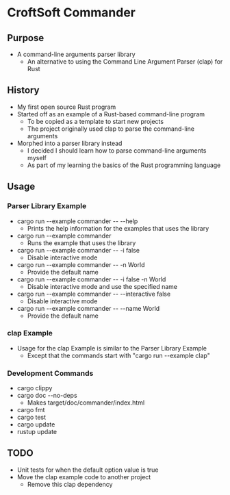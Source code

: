 # CroftSoft Commander

## Purpose

- A command-line arguments parser library
  - An alternative to using the Command Line Argument Parser (clap) for Rust

## History

- My first open source Rust program
- Started off as an example of a Rust-based command-line program
  - To be copied as a template to start new projects
  - The project originally used clap to parse the command-line arguments
- Morphed into a parser library instead
  - I decided I should learn how to parse command-line arguments myself
  - As part of my learning the basics of the Rust programming language

## Usage

### Parser Library Example

- cargo run --example commander -- --help
  - Prints the help information for the examples that uses the library
- cargo run --example commander
  - Runs the example that uses the library
- cargo run --example commander -- -i false
  - Disable interactive mode
- cargo run --example commander -- -n World
  - Provide the default name
- cargo run --example commander -- -i false -n World
  - Disable interactive mode and use the specified name
- cargo run --example commander -- --interactive false
  - Disable interactive mode
- cargo run --example commander -- --name World
  - Provide the default name

### clap Example

- Usage for the clap Example is similar to the Parser Library Example
  - Except that the commands start with "cargo run --example clap"

### Development Commands

- cargo clippy
- cargo doc --no-deps
  - Makes target/doc/commander/index.html
- cargo fmt
- cargo test
- cargo update
- rustup update

## TODO

- Unit tests for when the default option value is true
- Move the clap example code to another project
  - Remove this clap dependency
